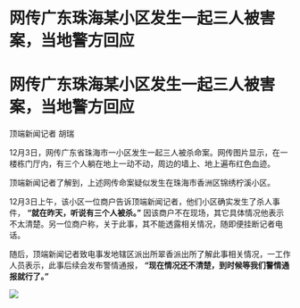 # 网传广东珠海某小区发生一起三人被害案，当地警方回应

# 网传广东珠海某小区发生一起三人被害案，当地警方回应

顶端新闻记者 胡瑞

12月3日，网传广东省珠海市一小区发生一起三人被杀命案。网传图片显示，在一楼栋门厅内，有三个人躺在地上一动不动，周边的墙上、地上遍布红色血迹。

顶端新闻记者了解到，上述网传命案疑似发生在珠海市香洲区锦绣柠溪小区。

12月3日上午，该小区一位商户告诉顶端新闻记者，他们小区确实发生了杀人事件， **“就在昨天，听说有三个人被杀。”**
因该商户不在现场，其它具体情况他表示不太清楚。另一位商户称，关于此事，其不能透露相关情况，随即便挂断记者电话。

随后，顶端新闻记者致电事发地辖区派出所翠香派出所了解此事相关情况，一工作人员表示，此事后续会发布警情通报，
**“现在情况还不清楚，到时候等我们警情通报就行了。”**

![](https://inews.gtimg.com/om_bt/OXhdidzBeaYNc2LISLxVdC2iSssZN5Te9udpiBE_pa5-YAA/1000)

